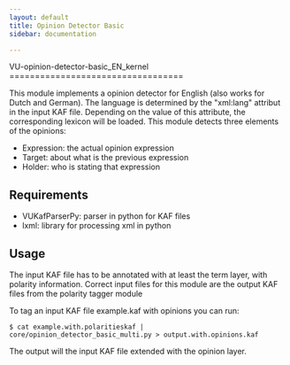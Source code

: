 ```yaml
---
layout: default
title: Opinion Detector Basic
sidebar: documentation

---
```




<div id='readme'></div>
VU-opinion-detector-basic_EN_kernel
==================================

This module implements a opinion detector for English (also works for Dutch and German). The language
is determined by the "xml:lang" attribut in the input KAF file. Depending on the value of this attribute,
the corresponding lexicon will be loaded. This module detects three elements of the opinions:
* Expression: the actual opinion expression
* Target: about what is the previous expression
* Holder: who is stating that expression

Requirements
-----------
* VUKafParserPy: parser in python for KAF files
* lxml: library for processing xml in python


Usage
----

The input KAF file has to be annotated with at least the term layer, with polarity information.
Correct input files for this module are the output KAF files from the polarity tagger module

To tag an input KAF file example.kaf with opinions you can run:
````shell
$ cat example.with.polaritieskaf | core/opinion_detector_basic_multi.py > output.with.opinions.kaf
````

The output will the input KAF file extended with the opinion layer.

